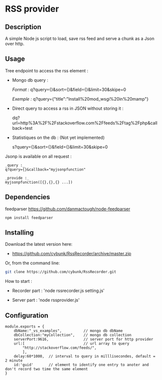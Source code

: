 RSS provider 
===================

## Description
A simple Node js script to load, save rss feed and serve a chunk as a Json over http.

## Usage
Tree endpoint to access the rss element : 

* Mongo db query : 
	
	_Format :_
	q?query={}&sort={}&field={}&limit=30&skipe=0

	_Exemple :_
	q?query={"title":"Install%20mod_wsgi%20in%20mamp"}

* Direct query to access a rss in JSON without storing it : 

	dq?url=http%3A%2F%2Fstackoverflow.com%2Ffeeds%2Ftag%2Fphp&callback=test

* Statistiques on the db : (Not yet implemented)
	
	s?query={}&sort={}&field={}&limit=30&skipe=0


Jsonp is available on all request :
	
	_query :_
	q?query={}&callback="myjsonpfunction"

	_provide :_ 
	myjsonpfunction([{},{},{} ...])

## Dependencies

feedparser https://github.com/danmactough/node-feedparser

	npm install feedparser

## Installing

Download the latest version here:

* <https://github.com/cybunk/RssRecorder/archive/master.zip>

Or, from the command line:

```bash
git clone https://github.com/cybunk/RssRecorder.git
```

How to start  : 

* Recorder part :
	'node rssrecorder.js setting.js'

* Server part :
	'node rssprovider.js'

## Configuration 

	module.exports = {
		dbName:"_vs_examples",			// mongo db dbName
		dbCollection:"myCollection",	// mongo db collection
		serverPort:9616,				// server port for http provider
		url:[							// url array to query 
			"http://stackoverflow.com/feeds/",
			],
		delay:60*1000,  // interval to query in milllisecondes, default = 2 minute
		id:'guid'		// element to identify one entry to anoter and don't record two time the same element 
	}
